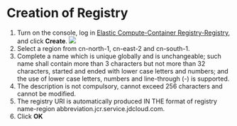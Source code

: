 # Creation of Registry

 1. Turn on the console, log in [Elastic Compute-Container Registry-Registry](https://cns-console.jdcloud.com/host/containerregistry/list), and click **Create**.
    ![](../../../../image/Elastic-Compute/Container-Registry/创建注册表页面-EN.png)    
 2. Select a region from cn-north-1, cn-east-2 and cn-south-1.  
 3. Complete a name which is unique globally and is unchangeable; such name shall contain more than 3 characters but not more than 32 characters, started and ended with lower case letters and numbers; and the use of lower case letters, numbers and line-through (-) is supported.
 4. The description is not compulsory,  cannot exceed 256 characters and cannot be modified.  
 5. The registry URI is automatically produced IN THE format of registry name-region abbreviation.jcr.service.jdcloud.com.  
 6. Click **OK**  
